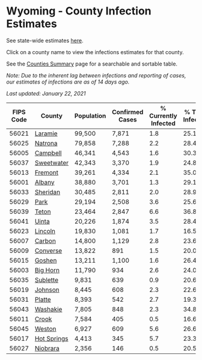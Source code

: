 # Wyoming - County Infection Estimates

See state-wide estimates [here](/infections/us-wy).

Click on a county name to view the infections estimates for that county.

See the [Counties Summary](/infections/summary-counties) page for a searchable and sortable table.

*Note: Due to the inherent lag between infections and reporting of cases, our estimates of infections are as of 14 days ago.*

*Last updated: January 22, 2021*

|   FIPS Code |                     County |   Population |   Confirmed Cases |   % Currently Infected |   % Total Infected |
|-------------|----------------------------|--------------|-------------------|------------------------|--------------------|
|       56021 |         [Laramie](laramie) |       99,500 |             7,871 |                    1.8 |               25.1 |
|       56025 |         [Natrona](natrona) |       79,858 |             7,288 |                    2.2 |               28.4 |
|       56005 |       [Campbell](campbell) |       46,341 |             4,543 |                    1.6 |               30.3 |
|       56037 |   [Sweetwater](sweetwater) |       42,343 |             3,370 |                    1.9 |               24.8 |
|       56013 |         [Fremont](fremont) |       39,261 |             4,334 |                    2.1 |               35.0 |
|       56001 |           [Albany](albany) |       38,880 |             3,701 |                    1.3 |               29.1 |
|       56033 |       [Sheridan](sheridan) |       30,485 |             2,811 |                    2.0 |               28.9 |
|       56029 |               [Park](park) |       29,194 |             2,508 |                    3.6 |               25.6 |
|       56039 |             [Teton](teton) |       23,464 |             2,847 |                    6.6 |               36.8 |
|       56041 |             [Uinta](uinta) |       20,226 |             1,874 |                    3.5 |               28.4 |
|       56023 |         [Lincoln](lincoln) |       19,830 |             1,081 |                    1.7 |               16.5 |
|       56007 |           [Carbon](carbon) |       14,800 |             1,129 |                    2.8 |               23.6 |
|       56009 |       [Converse](converse) |       13,822 |               891 |                    1.5 |               20.0 |
|       56015 |           [Goshen](goshen) |       13,211 |             1,100 |                    1.6 |               26.4 |
|       56003 |       [Big Horn](big-horn) |       11,790 |               934 |                    2.6 |               24.0 |
|       56035 |       [Sublette](sublette) |        9,831 |               639 |                    0.9 |               20.6 |
|       56019 |         [Johnson](johnson) |        8,445 |               608 |                    2.3 |               22.6 |
|       56031 |           [Platte](platte) |        8,393 |               542 |                    2.7 |               19.3 |
|       56043 |       [Washakie](washakie) |        7,805 |               848 |                    2.3 |               34.8 |
|       56011 |             [Crook](crook) |        7,584 |               405 |                    0.5 |               16.6 |
|       56045 |           [Weston](weston) |        6,927 |               609 |                    5.6 |               26.6 |
|       56017 | [Hot Springs](hot-springs) |        4,413 |               345 |                    5.7 |               23.3 |
|       56027 |       [Niobrara](niobrara) |        2,356 |               146 |                    0.5 |               20.5 |